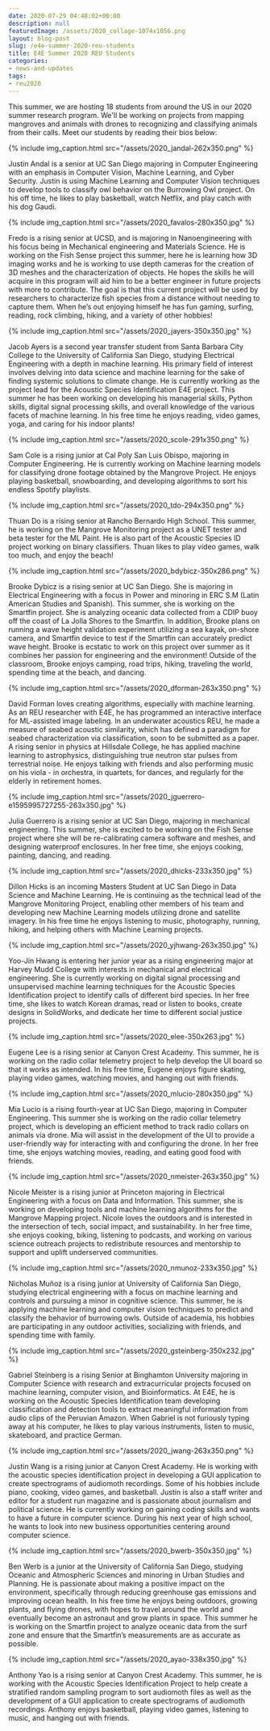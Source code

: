 ```yaml
---
date: 2020-07-29 04:48:02+00:00
description: null
featuredImage: /assets/2020_collage-1074x1056.png
layout: blog-post
slug: /e4e-summer-2020-reu-students
title: E4E Summer 2020 REU Students
categories:
- news-and-updates
tags:
- reu2020
---
```





This summer, we are hosting 18 students from around the US in our 2020 summer research program. We'll be working on projects from mapping mangroves and animals with drones to recognizing and classifying animals from their calls. Meet our students by reading their bios below:



{% include 
    img_caption.html
    src="/assets/2020_jandal-262x350.png"
%}



Justin Andal is a senior at UC San Diego majoring in Computer Engineering with an emphasis in Computer Vision, Machine Learning, and Cyber Security. Justin is using Machine Learning and Computer Vision techniques to develop tools to classify owl behavior on the Burrowing Owl project. On his off time, he likes to play basketball, watch Netflix, and play catch with his dog Gaudi. 





{% include 
    img_caption.html
    src="/assets/2020_favalos-280x350.jpg"
%}









Fredo is a rising senior at UCSD, and is majoring in Nanoengineering with his focus being in Mechanical engineering and Materials Science. He is working on the Fish Sense project this summer, here he is learning how 3D imaging works and he is working to use depth cameras for the creation of 3D meshes and the characterization of objects. He hopes the skills he will acquire in this program will aid him to be a better engineer in future projects with more to contribute. The goal is that this current project will be used by researchers to characterize fish species from a distance without needing to capture them. When he’s out enjoying himself he has fun gaming, surfing, reading, rock climbing, hiking, and a variety of other hobbies!




{% include 
    img_caption.html
    src="/assets/2020_jayers-350x350.jpg"
%}










Jacob Ayers is a second year transfer student from Santa Barbara City College to the University of California San Diego, studying Electrical Engineering with a depth in machine learning. His primary field of interest involves delving into data science and machine learning for the sake of finding systemic solutions to climate change. He is currently working as the project lead for the Acoustic Species Identification E4E project. This summer he has been working on developing his managerial skills, Python skills, digital signal processing skills, and overall knowledge of the various facets of machine learning. In his free time he enjoys reading, video games, yoga, and caring for his indoor plants!





{% include 
    img_caption.html
    src="/assets/2020_scole-291x350.png"
%}









Sam Cole is a rising junior at Cal Poly San Luis Obispo, majoring in Computer Engineering. He is currently working on Machine learning models for classifying drone footage obtained by the Mangrove Project. He enjoys playing basketball, snowboarding, and developing algorithms to sort his endless Spotify playlists.

{% include 
    img_caption.html
    src="/assets/2020_tdo-294x350.png"
%}




Thuan Do is a rising senior at Rancho Bernardo High School. This summer, he is working on the Mangrove Monitoring project as a UNET tester and beta tester for the ML Paint. He is also part of the Acoustic Species ID project working on binary classifiers. Thuan likes to play video games, walk too much, and enjoy the beach!


{% include 
    img_caption.html
    src="/assets/2020_bdybicz-350x286.png"
%}









Brooke Dybicz is a rising senior at UC San Diego. She is majoring in Electrical Engineering with a focus in Power and minoring in ERC S.M (Latin American Studies and Spanish). This summer, she is working on the Smartfin project. She is analyzing oceanic data collected from a CDIP buoy off the coast of La Jolla Shores to the Smartfin. In addition, Brooke plans on running a wave height validation experiment utilizing a sea kayak, on-shore camera, and Smartfin device to test if the Smartfin can accurately predict wave height. Brooke is ecstatic to work on this project over summer as it combines her passion for engineering and the environment! Outside of the classroom, Brooke enjoys camping, road trips, hiking, traveling the world, spending time at the beach, and dancing.




{% include 
    img_caption.html
    src="/assets/2020_dforman-263x350.png"
%}




David Forman loves creating algorithms, especially with machine learning. As an REU researcher with E4E, he has programmed an interactive interface for ML-assisted image labeling. In an underwater acoustics REU, he made a measure of seabed acoustic similarity, which has defined a paradigm for seabed characterization via classification, soon to be submitted as a paper. A rising senior in physics at Hillsdale College, he has applied machine learning to astrophysics, distinguishing true neutron star pulses from terrestrial noise. He enjoys talking with friends and also performing music on his viola - in orchestra, in quartets, for dances, and regularly for the elderly in retirement homes. 








{% include 
    img_caption.html
    src="/assets/2020_jguerrero-e1595995727255-263x350.jpg"
%}



Julia Guerrero is a rising senior at UC San Diego, majoring in mechanical engineering. This summer, she is excited to be working on the Fish Sense project where she will be re-calibrating camera software and meshes, and designing waterproof enclosures. In her free time, she enjoys cooking, painting, dancing, and reading.



{% include 
    img_caption.html
    src="/assets/2020_dhicks-233x350.jpg"
%}





Dillon Hicks is an incoming Masters Student at UC San Diego in Data Science and Machine Learning. He is continuing as the technical lead of the Mangrove Monitoring Project, enabling other members of his team and developing new Machine Learning models utilizing drone and satellite imagery. In his free time he enjoys listening to music, photography, running, hiking, and helping others with Machine Learning projects. 



{% include 
    img_caption.html
    src="/assets/2020_yjhwang-263x350.jpg"
%}








Yoo-Jin Hwang is entering her junior year as a rising engineering major at Harvey Mudd College with interests in mechanical and electrical engineering. She is currently working on digital signal processing and unsupervised machine learning techniques for the Acoustic Species Identification project to identify calls of different bird species. In her free time, she likes to watch Korean dramas, read or listen to books, create designs in SolidWorks, and dedicate her time to different social justice projects.



{% include 
    img_caption.html
    src="/assets/2020_elee-350x263.jpg"
%}







Eugene Lee is a rising senior at Canyon Crest Academy. This summer, he is working on the radio collar telemetry project to help develop the UI board so that it works as intended. In his free time, Eugene enjoys figure skating, playing video games, watching movies, and hanging out with friends.



{% include 
    img_caption.html
    src="/assets/2020_mlucio-280x350.jpg"
%}






Mia Lucio is a rising fourth-year at UC San Diego, majoring in Computer Engineering. This summer she is working on the radio collar telemetry project, which is developing an efficient method to track radio collars on animals via drone. Mia will assist in the development of the UI to provide a user-friendly way for interacting with and configuring the drone. In her free time, she enjoys watching movies, reading, and eating good food with friends.



{% include 
    img_caption.html
    src="/assets/2020_nmeister-263x350.jpg"
%}





Nicole Meister is a rising junior at Princeton majoring in Electrical Engineering with a focus on Data and Information. This summer, she is working on developing tools and machine learning algorithms for the Mangrove Mapping project. Nicole loves the outdoors and is interested in the intersection of tech, social impact, and sustainability. In her free time, she enjoys cooking, biking, listening to podcasts, and working on various science outreach projects to redistribute resources and mentorship to support and uplift underserved communities.




{% include 
    img_caption.html
    src="/assets/2020_nmunoz-233x350.jpg"
%}





Nicholas Muñoz is a rising junior at University of California San Diego, studying electrical engineering with a focus on machine learning and controls and pursuing a minor in cognitive science. This summer, he is applying machine learning and computer vision techniques to predict and classify the behavior of burrowing owls. Outside of academia, his hobbies are participating in any outdoor activities, socializing with friends, and spending time with family.



{% include 
    img_caption.html
    src="/assets/2020_gsteinberg-350x232.jpg"
%}







Gabriel Steinberg is a rising Senior at Binghamton University majoring in Computer Science with research and extracurricular projects focused on machine learning, computer vision, and Bioinformatics. At E4E, he is working on the Acoustic Species Identification team developing classification and detection tools to extract meaningful information from audio clips of the Peruvian Amazon. When Gabriel is not furiously typing away at his computer, he likes to play various instruments, listen to music, skateboard, and practice German.



{% include 
    img_caption.html
    src="/assets/2020_jwang-263x350.png"
%}



Justin Wang is a rising junior at Canyon Crest Academy. He is working with the acoustic species identification project in developing a GUI application to create spectrograms of audiomoth recordings. Some of his hobbies include piano, cooking, video games, and basketball. Justin is also a staff writer and editor for a student run magazine and is passionate about journalism and political science. He is currently working on gaining coding skills and wants to have a future in computer science. During his next year of high school, he wants to look into new business opportunities centering around computer science.


{% include 
    img_caption.html
    src="/assets/2020_bwerb-350x350.jpg"
%}






Ben Werb is a junior at the University of California San Diego, studying Oceanic and Atmospheric Sciences and minoring in Urban Studies and Planning. He is passionate about making a positive impact on the environment, specifically through reducing greenhouse gas emissions and improving ocean health. In his free time he enjoys being outdoors, growing plants, and flying drones, with hopes to travel around the world and eventually become an astronaut and grow plants in space. This summer he is working on the Smartfin project to analyze oceanic data from the surf zone and ensure that the Smartfin’s measurements are as accurate as possible.



{% include 
    img_caption.html
    src="/assets/2020_ayao-338x350.jpg"
%}






Anthony Yao is a rising senior at Canyon Crest Academy. This summer, he is working with the Acoustic Species Identification Project to help create a stratified random sampling program to sort audiomoth files as well as the development of a GUI application to create spectrograms of audiomoth recordings. Anthony enjoys basketball, playing video games, listening to music, and hanging out with friends.



